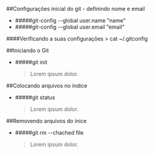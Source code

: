 ##Configurações inicial do git - definindo nome e email
 - #####git-config --global user.name "name"
 - #####git-config --global user.email "email"

####Verificando a suas configurações
 	> cat ~/.gitconfig

##Iniciando o Git
* #####git init

	> Lorem ipsum dolor.

##Colocando arquivos no índice
* #####git status

	> Lorem ipsum dolor.

##Removendo arquivos do ínice
* #####git rm --chached file
	> Lorem ipsum dolor.
